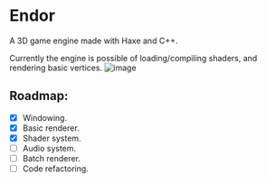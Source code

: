 # Endor

A 3D game engine made with Haxe and C++.

Currently the engine is possible of loading/compiling shaders, and rendering basic vertices.
![image](https://user-images.githubusercontent.com/47796739/189112209-6984ff2d-e1e8-4eed-bd49-3cc49eed3681.png)

## Roadmap:

- [x] Windowing.
- [x] Basic renderer.
- [x] Shader system.
- [ ] Audio system.
- [ ] Batch renderer.
- [ ] Code refactoring.
